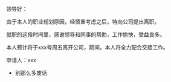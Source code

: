 领导好：

由于本人的职业规划原因，经慎重考虑之后，特向公司提出离职。

就职的这段时间里，感谢领导和同事的帮助，工作愉快，受益良多。

本人预计将于xxx号周五离开公司，期间，本人将全力配合交接工作。

申请人：xxx


- 别那么多废话
